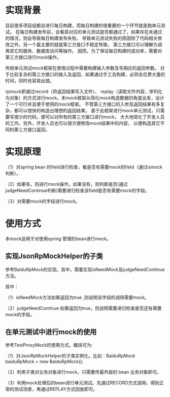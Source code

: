 # 实现背景
目前很多项目组都会进行每日构建，而每日构建的很重要的一个环节就是跑单元测试。
在每日构建发布前，会看其对应的单元测试是否都通过了，如果存在未通过的情况，则会导致每日构建发布失败。
导致单元测试失败的原因除了代码相关修改之外，另一个最主要的就是第三方接口不稳定导致。
第三方接口可以理解为调用其它的服务、数据库访问等操作。
因而，为了保证每日构建的成功率，需要对第三方接口进行mock操作。

传统单元测试mock框架在使用过程中需要构建输入参数及写相应的返回参数。
对于比较复杂的第三方接口的输入及返回，如果通过手工去构建，必将会花费大量的时间，同时也容易出错。

rpmock即通过record（将返回结果写入文件）、 replay（读取文件内容，序列化为对象）的方式进行mock。本mock框架从简化mock构造数据的角度出发，设计了一个可行并且便于使用的mock框架。
不管第三方接口的入参及返回结果有多复杂，都可以很快的构造出理想的返回结果。
基于此框架进行mock单元测试，只需要写很少的代码，便可以对所有的第三方接口进行mock，
大大地简化了开发人员的工作。另外，开发人员也可以很方便修改mock结果中的内容，
以便构造其它不同的第三方接口返回。
# 实现原理
（1）对spring bean 的field进行检查，看是否有需要mock的field（通过ismock判断）。

（2）如果有，则进行mock操作。如果没有，则判断是否(通过judgeNeedContinue判断)需要递归检查该field是否有需要mock的字段。

（3）对需要mock的字段进行mock。

# 使用方式
本mock适用于对使用spring 管理的bean进行mock。
## 实现JsonRpMockHelper的子类
参考BaiduRpMock的实现。其中，需要实现isNeedMock及judgeNeedContinue方法。

其中：

（1）isNeedMock方法如果返回为true ,则说明该字段的调用需要mock。

（2）judgeNeedContinue 如果返回为true，则说明需要递归检查是否还有需要mock的字段。

## 在单元测试中进行mock的使用
参考TestProxyMock的使用方式。概括可为:

（1）对JsonRpMockHelper的子类实例化。比如：BaiduRpMock baiduRpMock = new BaiduRpMock();

（2）利用子类对业务对象进行mock。只需要传最外层的 bean 业务对象即可。

（3）利用mock处理后的bean进行单元测试。先通过RECORD方式调用，得到正常的测试场景，再通过REPLAY方式回放即可。
